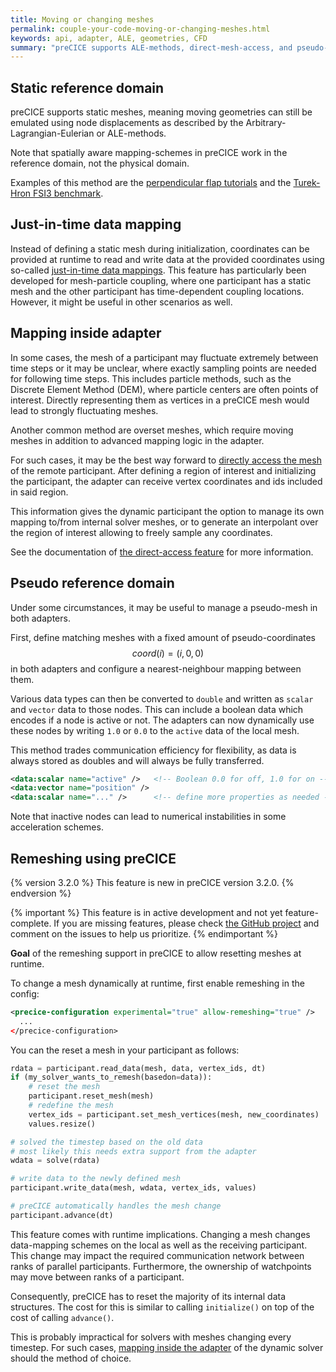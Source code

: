 ```yaml
---
title: Moving or changing meshes
permalink: couple-your-code-moving-or-changing-meshes.html
keywords: api, adapter, ALE, geometries, CFD
summary: "preCICE supports ALE-methods, direct-mesh-access, and pseudo-meshes to handle most scenarios of moving or changing meshes. A remeshing API is on the roadmap and being actively developped."
---
```


## Static reference domain

preCICE supports static meshes, meaning moving geometries can still be emulated using node displacements as described by the Arbitrary-Lagrangian-Eulerian or ALE-methods.

Note that spatially aware mapping-schemes in preCICE work in the reference domain, not the physical domain.

Examples of this method are the [perpendicular flap tutorials](tutorials-perpendicular-flap) and the [Turek-Hron FSI3 benchmark](tutorials-turek-hron-fsi3).

## Just-in-time data mapping

Instead of defining a static mesh during initialization, coordinates can be provided at runtime to read and write data at the provided coordinates using so-called [just-in-time data mappings](couple-your-code-just-in-time-mapping.md). This feature has particularly been developed for mesh-particle coupling, where one participant has a static mesh and the other participant has time-dependent coupling locations. However, it might be useful in other scenarios as well.

## Mapping inside adapter

In some cases, the mesh of a participant may fluctuate extremely between time steps or it may be unclear, where exactly sampling points are needed for following time steps.
This includes particle methods, such as the Discrete Element Method (DEM), where particle centers are often points of interest.
Directly representing them as vertices in a preCICE mesh would lead to strongly fluctuating meshes.

Another common method are overset meshes, which require moving meshes in addition to advanced mapping logic in the adapter.

For such cases, it may be the best way forward to [directly access the mesh](couple-your-code-direct-access) of the remote participant.
After defining a region of interest and initializing the participant, the adapter can receive vertex coordinates and ids included in said region.

This information gives the dynamic participant the option to manage its own mapping to/from internal solver meshes, or to generate an interpolant over the region of interest allowing to freely sample any coordinates.

See the documentation of [the direct-access feature](couple-your-code-direct-access) for more information.

## Pseudo reference domain

Under some circumstances, it may be useful to manage a pseudo-mesh in both adapters.

First, define matching meshes with a fixed amount of pseudo-coordinates $$ coord(i) = (i, 0, 0) $$ in both adapters and configure a nearest-neighbour mapping between them.

Various data types can then be converted to `double` and written as `scalar` and `vector` data to those nodes.
This can include a boolean data which encodes if a node is active or not.
The adapters can now dynamically use these nodes by writing `1.0` or `0.0` to the `active` data of the local mesh.

This method trades communication efficiency for flexibility, as data is always stored as doubles and will always be fully transferred.

```xml
<data:scalar name="active" />   <!-- Boolean 0.0 for off, 1.0 for on -->
<data:vector name="position" />
<data:scalar name="..." />      <!-- define more properties as needed -->
```

Note that inactive nodes can lead to numerical instabilities in some acceleration schemes.

## Remeshing using preCICE

{% version 3.2.0 %} This feature is new in preCICE version 3.2.0. {% endversion %}

{% important %}
This feature is in active development and not yet feature-complete.
If you are missing features, please check [the GitHub project](https://github.com/orgs/precice/projects/20) and comment on the issues to help us prioritize.
{% endimportant %}

**Goal** of the remeshing support in preCICE to allow resetting meshes at runtime.

To change a mesh dynamically at runtime, first enable remeshing in the config:

```xml
<precice-configuration experimental="true" allow-remeshing="true" />
  ...
</precice-configuration>
```

You can the reset a mesh in your participant as follows: 

```python
rdata = participant.read_data(mesh, data, vertex_ids, dt)
if (my_solver_wants_to_remesh(basedon=data)):
    # reset the mesh
    participant.reset_mesh(mesh)
    # redefine the mesh
    vertex_ids = participant.set_mesh_vertices(mesh, new_coordinates)
    values.resize()

# solved the timestep based on the old data
# most likely this needs extra support from the adapter
wdata = solve(rdata)

# write data to the newly defined mesh
participant.write_data(mesh, wdata, vertex_ids, values)

# preCICE automatically handles the mesh change
participant.advance(dt)
```

This feature comes with runtime implications.
Changing a mesh changes data-mapping schemes on the local as well as the receiving participant.
This change may impact the required communication network between ranks of parallel participants.
Furthermore, the ownership of watchpoints may move between ranks of a participant.

Consequently, preCICE has to reset the majority of its internal data structures.
The cost for this is similar to calling `initialize()` on top of the cost of calling `advance()`.

This is probably impractical for solvers with meshes changing every timestep.
For such cases, [mapping inside the adapter](#mapping-inside-adapter) of the dynamic solver should the method of choice.
